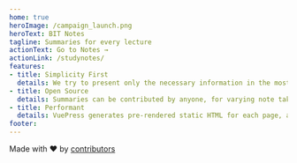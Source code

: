 ```yaml
---
home: true
heroImage: /campaign_launch.png
heroText: BIT Notes
tagline: Summaries for every lecture
actionText: Go to Notes →
actionLink: /studynotes/
features:
- title: Simplicity First
  details: We try to present only the necessary information in the most understandable way.
- title: Open Source
  details: Summaries can be contributed by anyone, for varying note taking techniques and explanations.
- title: Performant
  details: VuePress generates pre-rendered static HTML for each page, and runs as an SPA once a page is loaded.
footer:
---
```


<div class="link-footer">Made with ❤ by <a href="https://github.com/masterkram/bytehub/graphs/contributors">contributors</a></div>